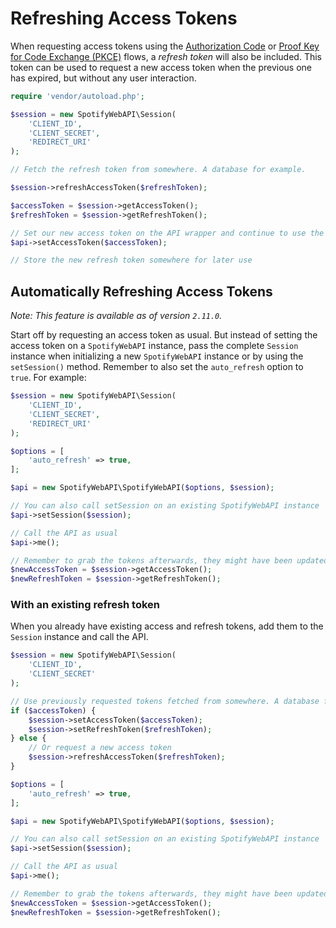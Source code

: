 # Refreshing Access Tokens
When requesting access tokens using the [Authorization Code](access-token-with-authorization-code-flow.md) or [Proof Key for Code Exchange (PKCE)](access-token-with-pkce-flow.md) flows, a _refresh token_ will also be included. This token can be used to request a new access token when the previous one has expired, but without any user interaction.

```php
require 'vendor/autoload.php';

$session = new SpotifyWebAPI\Session(
    'CLIENT_ID',
    'CLIENT_SECRET',
    'REDIRECT_URI'
);

// Fetch the refresh token from somewhere. A database for example.

$session->refreshAccessToken($refreshToken);

$accessToken = $session->getAccessToken();
$refreshToken = $session->getRefreshToken();

// Set our new access token on the API wrapper and continue to use the API as usual
$api->setAccessToken($accessToken);

// Store the new refresh token somewhere for later use
```

## Automatically Refreshing Access Tokens
_Note: This feature is available as of version `2.11.0`._

Start off by requesting an access token as usual. But instead of setting the access token on a `SpotifyWebAPI` instance, pass the complete `Session` instance when initializing a new `SpotifyWebAPI` instance or by using the `setSession()` method. Remember to also set the `auto_refresh` option to `true`. For example:

```php
$session = new SpotifyWebAPI\Session(
    'CLIENT_ID',
    'CLIENT_SECRET',
    'REDIRECT_URI'
);

$options = [
    'auto_refresh' => true,
];

$api = new SpotifyWebAPI\SpotifyWebAPI($options, $session);

// You can also call setSession on an existing SpotifyWebAPI instance
$api->setSession($session);

// Call the API as usual
$api->me();

// Remember to grab the tokens afterwards, they might have been updated
$newAccessToken = $session->getAccessToken();
$newRefreshToken = $session->getRefreshToken();
```

### With an existing refresh token

When you already have existing access and refresh tokens, add them to the `Session` instance and call the API.

```php
$session = new SpotifyWebAPI\Session(
    'CLIENT_ID',
    'CLIENT_SECRET'
);

// Use previously requested tokens fetched from somewhere. A database for example.
if ($accessToken) {
    $session->setAccessToken($accessToken);
    $session->setRefreshToken($refreshToken);
} else {
    // Or request a new access token
    $session->refreshAccessToken($refreshToken);
}

$options = [
    'auto_refresh' => true,
];

$api = new SpotifyWebAPI\SpotifyWebAPI($options, $session);

// You can also call setSession on an existing SpotifyWebAPI instance
$api->setSession($session);

// Call the API as usual
$api->me();

// Remember to grab the tokens afterwards, they might have been updated
$newAccessToken = $session->getAccessToken();
$newRefreshToken = $session->getRefreshToken();
```
